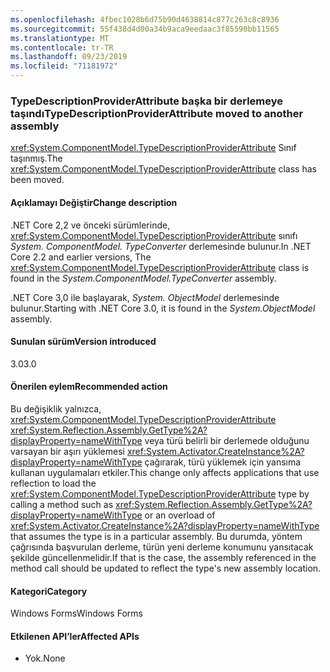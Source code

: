 ```yaml
---
ms.openlocfilehash: 4fbec1028b6d75b90d4638814c877c263c8c8936
ms.sourcegitcommit: 55f438d4d00a34b9aca9eedaac3f85590bb11565
ms.translationtype: MT
ms.contentlocale: tr-TR
ms.lasthandoff: 09/23/2019
ms.locfileid: "71181972"
---
```

### <a name="typedescriptionproviderattribute-moved-to-another-assembly"></a><span data-ttu-id="ceb5b-101">TypeDescriptionProviderAttribute başka bir derlemeye taşındı</span><span class="sxs-lookup"><span data-stu-id="ceb5b-101">TypeDescriptionProviderAttribute moved to another assembly</span></span>

<span data-ttu-id="ceb5b-102"><xref:System.ComponentModel.TypeDescriptionProviderAttribute> Sınıf taşınmış.</span><span class="sxs-lookup"><span data-stu-id="ceb5b-102">The <xref:System.ComponentModel.TypeDescriptionProviderAttribute> class has been moved.</span></span>

#### <a name="change-description"></a><span data-ttu-id="ceb5b-103">Açıklamayı Değiştir</span><span class="sxs-lookup"><span data-stu-id="ceb5b-103">Change description</span></span>

<span data-ttu-id="ceb5b-104">.NET Core 2,2 ve önceki sürümlerinde, <xref:System.ComponentModel.TypeDescriptionProviderAttribute> sınıfı *System. ComponentModel. TypeConverter* derlemesinde bulunur.</span><span class="sxs-lookup"><span data-stu-id="ceb5b-104">In .NET Core 2.2 and earlier versions, The <xref:System.ComponentModel.TypeDescriptionProviderAttribute> class is found in the *System.ComponentModel.TypeConverter* assembly.</span></span>

<span data-ttu-id="ceb5b-105">.NET Core 3,0 ile başlayarak, *System. ObjectModel* derlemesinde bulunur.</span><span class="sxs-lookup"><span data-stu-id="ceb5b-105">Starting with .NET Core 3.0, it is found in the *System.ObjectModel* assembly.</span></span>

#### <a name="version-introduced"></a><span data-ttu-id="ceb5b-106">Sunulan sürüm</span><span class="sxs-lookup"><span data-stu-id="ceb5b-106">Version introduced</span></span>

<span data-ttu-id="ceb5b-107">3.0</span><span class="sxs-lookup"><span data-stu-id="ceb5b-107">3.0</span></span>

#### <a name="recommended-action"></a><span data-ttu-id="ceb5b-108">Önerilen eylem</span><span class="sxs-lookup"><span data-stu-id="ceb5b-108">Recommended action</span></span>

<span data-ttu-id="ceb5b-109">Bu değişiklik yalnızca, <xref:System.ComponentModel.TypeDescriptionProviderAttribute> <xref:System.Reflection.Assembly.GetType%2A?displayProperty=nameWithType> veya türü belirli bir derlemede olduğunu varsayan bir aşırı yüklemesi <xref:System.Activator.CreateInstance%2A?displayProperty=nameWithType> çağırarak, türü yüklemek için yansıma kullanan uygulamaları etkiler.</span><span class="sxs-lookup"><span data-stu-id="ceb5b-109">This change only affects applications that use reflection to load the <xref:System.ComponentModel.TypeDescriptionProviderAttribute> type by calling a method such as <xref:System.Reflection.Assembly.GetType%2A?displayProperty=nameWithType> or an overload of <xref:System.Activator.CreateInstance%2A?displayProperty=nameWithType> that assumes the type is in a particular assembly.</span></span> <span data-ttu-id="ceb5b-110">Bu durumda, yöntem çağrısında başvurulan derleme, türün yeni derleme konumunu yansıtacak şekilde güncellenmelidir.</span><span class="sxs-lookup"><span data-stu-id="ceb5b-110">If that is the case, the assembly referenced in the method call should be updated to reflect the type's new assembly location.</span></span>

#### <a name="category"></a><span data-ttu-id="ceb5b-111">Kategori</span><span class="sxs-lookup"><span data-stu-id="ceb5b-111">Category</span></span>

<span data-ttu-id="ceb5b-112">Windows Forms</span><span class="sxs-lookup"><span data-stu-id="ceb5b-112">Windows Forms</span></span>

#### <a name="affected-apis"></a><span data-ttu-id="ceb5b-113">Etkilenen API’ler</span><span class="sxs-lookup"><span data-stu-id="ceb5b-113">Affected APIs</span></span>

- <span data-ttu-id="ceb5b-114">Yok.</span><span class="sxs-lookup"><span data-stu-id="ceb5b-114">None</span></span>

<!-- 

### Affected APIs

- Not detectable via API analysis

-->
